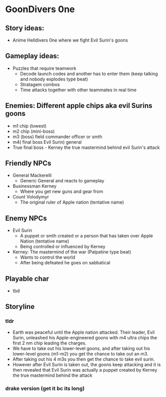 # GoonDivers 0ne

## Story ideas:
+ Anime Helldivers 0ne where we fight Evil Surin's goons
## Gameplay ideas:
+ Puzzles that require teamwork
  + Decode launch codes and another has to enter them (keep talking and nobody explodes type beat)
  + Stratagem combos
  + Time attacks together with other teammates in real time

## Enemies: Different apple chips aka evil Surins goons
+ m1 chip (lowest)
+ m2 chip (mini-boss)
+ m3 (boss) field commander officer or smth
+ m4( final boss Evil Surin) general
+ True final boss - Kerney the true mastermind behind evil Surin's attack

## Friendly NPCs
+ General Mackerelli
  + Generic General and reacts to gameplay
+ Businessman Kerney
  + Where you get new guns and gear from
+ Count Volodymyr
  + The original ruler of Apple nation (tentative name)

## Enemy NPCs
+ Evil Surin
  + A puppet or smth created or a person that has taken over Apple Nation (tentative name)
  + Being controlled or influenced by Kerney
+ Kerney: The mastermind of the war (Palpatine type beat)
  + Wants to control the world
  + After being defeated he goes on sabbatical

## Playable char
+ tbd

## Storyline

### tldr
+ Earth was peaceful until the Apple nation attacked. Their leader, Evil Surin, unleashed his Apple-engineered goons with m4 ultra chips the first 2 nm chip leading the charges.
+ We have to take out his lower-level goons, and after taking out his lower-level goons (m1-m2) you get the chance to take out an m3.
+ After taking out his 4 m3s you then get the chance to take evil surin.
+ However after Evil Surin is taken out, the goons keep attacking and it is then revealed that Evil Surin was actually a puppet created by Kerney the true mastermind behind the attack

### drake version (get it bc its long)
